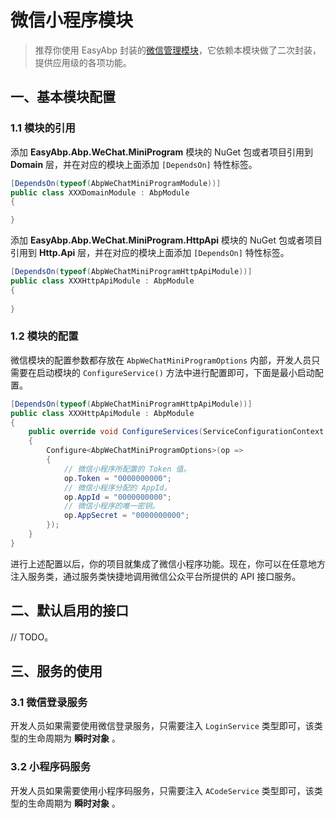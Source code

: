 # 微信小程序模块

> 推荐你使用 EasyAbp 封装的[微信管理模块](https://github.com/EasyAbp/WeChatManagement)，它依赖本模块做了二次封装，提供应用级的各项功能。

## 一、基本模块配置

### 1.1 模块的引用

添加 **EasyAbp.Abp.WeChat.MiniProgram** 模块的 NuGet 包或者项目引用到 **Domain** 层，并在对应的模块上面添加 `[DependsOn]` 特性标签。

```csharp
[DependsOn(typeof(AbpWeChatMiniProgramModule))]
public class XXXDomainModule : AbpModule
{

}
```

添加 **EasyAbp.Abp.WeChat.MiniProgram.HttpApi** 模块的 NuGet 包或者项目引用到 **Http.Api** 层，并在对应的模块上面添加 `[DependsOn]` 特性标签。

```csharp
[DependsOn(typeof(AbpWeChatMiniProgramHttpApiModule))]
public class XXXHttpApiModule : AbpModule
{
    
}
```

### 1.2 模块的配置

微信模块的配置参数都存放在 `AbpWeChatMiniProgramOptions` 内部，开发人员只需要在启动模块的 `ConfigureService()` 方法中进行配置即可，下面是最小启动配置。

```csharp
[DependsOn(typeof(AbpWeChatMiniProgramHttpApiModule))]
public class XXXHttpApiModule : AbpModule 
{
    public override void ConfigureServices(ServiceConfigurationContext context) 
    {
        Configure<AbpWeChatMiniProgramOptions>(op =>
        {
            // 微信小程序所配置的 Token 值。
            op.Token = "0000000000";
            // 微信小程序分配的 AppId。
            op.AppId = "0000000000";
            // 微信小程序的唯一密钥。
            op.AppSecret = "0000000000";
        });
    }
}
```

进行上述配置以后，你的项目就集成了微信小程序功能。现在，你可以在任意地方注入服务类，通过服务类快捷地调用微信公众平台所提供的 API 接口服务。

## 二、默认启用的接口

// TODO。

## 三、服务的使用

### 3.1 微信登录服务

开发人员如果需要使用微信登录服务，只需要注入 `LoginService` 类型即可，该类型的生命周期为 **瞬时对象** 。

### 3.2 小程序码服务

开发人员如果需要使用小程序码服务，只需要注入 `ACodeService` 类型即可，该类型的生命周期为 **瞬时对象** 。


